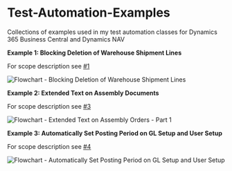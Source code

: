 # Test-Automation-Examples
Collections of examples used in my test automation classes for Dynamics 365 Business Central and Dynamics NAV

__Example 1: Blocking Deletion of Warehouse Shipment Lines__

For scope description see [#1](https://github.com/fluxxus-nl/Test-Automation-Examples/issues/1)

![Flowchart - Blocking Deletion of Warehouse Shipment Lines](https://github.com/fluxxus-nl/Test-Automation-Examples/blob/master/FlowCharts/Flowchart%20-%20Blocking%20Deletion%20of%20Warehouse%20Shipment%20Lines.jpg)

__Example 2: Extended Text on Assembly Documents__

For scope description see [#3](https://github.com/fluxxus-nl/Test-Automation-Examples/issues/3)

![Flowchart - Extended Text on Assembly Orders - Part 1](https://github.com/fluxxus-nl/Test-Automation-Examples/blob/master/FlowCharts/Flowchart%20-%20Extended%20Text%20on%20Assembly%20Documents%20-%20Part%201.jpg) 

__Example 3: Automatically Set Posting Period on GL Setup and User Setup__

For scope description see [#4](https://github.com/fluxxus-nl/Test-Automation-Examples/issues/4)

![Flowchart - Automatically Set Posting Period on GL Setup and User Setup](https://github.com/fluxxus-nl/Test-Automation-Examples/blob/master/FlowCharts/Flowchart%20-%20Automatically%20Set%20Posting%20Period%20on%20GL%20Setup%20and%20User%20Setup.jpg) 
